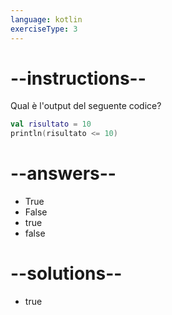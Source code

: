 ```yaml
---
language: kotlin
exerciseType: 3
---
```


# --instructions--

Qual è l'output del seguente codice?
```kotlin
val risultato = 10
println(risultato <= 10)
```

# --answers--

- True
- False
- true
- false

# --solutions--

- true
